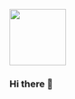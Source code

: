 <a href="http://dmilinux.uqtr.ca/mi334/portfolio/index.html" target="blank"><img align="center" src="https://github.com/Ertholin/Ertholin/blob/main/Bergtocht_van_Peio_Paese_naar_Lago_Covel_(1%2C839_m)_in_het_Nationaal_park_Stelvio_(Itali%C3%AB)._Lago_Covel_(1%2C839_m).jpg" height="100" /></a>

### Hi there 👋

<!--
**Ertholin/Ertholin** is a ✨ _special_ ✨ repository because its `README.md` (this file) appears on your GitHub profile.

Here are some ideas to get you started:

- 🔭 I’m currently working on ...
- 🌱 I’m currently learning ...
- 👯 I’m looking to collaborate on ...
- 🤔 I’m looking for help with ...
- 💬 Ask me about ...
- 📫 How to reach me: ...
- 😄 Pronouns: ...
- ⚡ Fun fact: ...
-->

